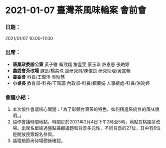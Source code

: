 # 2021-01-07 臺灣茶風味輪案 會前會

### 日期：
2021/01/07 10:00-11:00

### 出席：
*   **唐鳳政委辦公室** 黃子維 賴致翔 詹壹雯 蔡玉琪 許恩恩 張皓婷
*   **農委會茶改場** 課長/楊美珠 副研究員/陳俊良 研究助理/黃宣翰
*   **農委會** 科長/王聞淨 吳映慧
*   **小桌長** 教育部-科長/王珮珊 內政部-科員/鄭蘭娟 人事總處-科員/洪琬婷

### 會議小結：
1.  本次協作會議核心問題：「為了彰顯台灣茶的特色，如何精進系統性的風味說明。」
2.  協作會議時間地點，時間訂於2021年2月4日下午2時至5時，地點在桃園茶改場。出席名單經過盤點兼顧議題和背景多元性，不同背景的27位，其中有6位是開放民眾報名參與。
3.  議程細節尚待場勘後確認。


